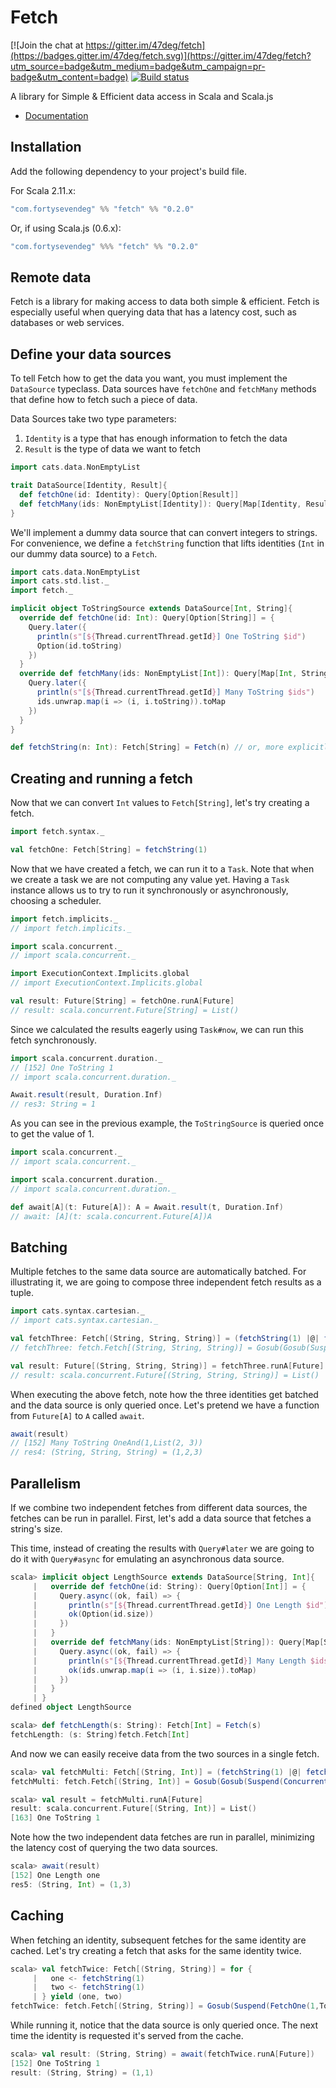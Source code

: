 # Fetch

[![Join the chat at https://gitter.im/47deg/fetch](https://badges.gitter.im/47deg/fetch.svg)](https://gitter.im/47deg/fetch?utm_source=badge&utm_medium=badge&utm_campaign=pr-badge&utm_content=badge)
[![Build status](https://img.shields.io/travis/47deg/fetch.svg)](https://travis-ci.org/47deg/fetch)

A library for Simple & Efficient data access in Scala and Scala.js

- [Documentation](http://47deg.github.io/fetch/docs)

## Installation

Add the following dependency to your project's build file.

For Scala 2.11.x:

```scala
"com.fortysevendeg" %% "fetch" %% "0.2.0"
```

Or, if using Scala.js (0.6.x):

```scala
"com.fortysevendeg" %%% "fetch" %% "0.2.0"
```




## Remote data

Fetch is a library for making access to data both simple & efficient. Fetch is especially useful when querying data that
has a latency cost, such as databases or web services.

## Define your data sources

To tell Fetch how to get the data you want, you must implement the `DataSource` typeclass. Data sources have `fetchOne` and `fetchMany` methods that define how to fetch such a piece of data.

Data Sources take two type parameters:

<ol>
<li><code>Identity</code> is a type that has enough information to fetch the data</li>
<li><code>Result</code> is the type of data we want to fetch</li>
</ol>

```scala
import cats.data.NonEmptyList

trait DataSource[Identity, Result]{
  def fetchOne(id: Identity): Query[Option[Result]]
  def fetchMany(ids: NonEmptyList[Identity]): Query[Map[Identity, Result]]
}
```

We'll implement a dummy data source that can convert integers to strings. For convenience, we define a `fetchString` function that lifts identities (`Int` in our dummy data source) to a `Fetch`. 

```scala
import cats.data.NonEmptyList
import cats.std.list._
import fetch._

implicit object ToStringSource extends DataSource[Int, String]{
  override def fetchOne(id: Int): Query[Option[String]] = {
    Query.later({
      println(s"[${Thread.currentThread.getId}] One ToString $id")
      Option(id.toString)
    })
  }
  override def fetchMany(ids: NonEmptyList[Int]): Query[Map[Int, String]] = {
    Query.later({
      println(s"[${Thread.currentThread.getId}] Many ToString $ids")
      ids.unwrap.map(i => (i, i.toString)).toMap
    })
  }
}

def fetchString(n: Int): Fetch[String] = Fetch(n) // or, more explicitly: Fetch(n)(ToStringSource)
```

## Creating and running a fetch

Now that we can convert `Int` values to `Fetch[String]`, let's try creating a fetch.

```scala
import fetch.syntax._

val fetchOne: Fetch[String] = fetchString(1)
```

Now that we have created a fetch, we can run it to a `Task`. Note that when we create a task we are not computing any value yet. Having a `Task` instance allows us to try to run it synchronously or asynchronously, choosing a scheduler.

```scala
import fetch.implicits._
// import fetch.implicits._

import scala.concurrent._
// import scala.concurrent._

import ExecutionContext.Implicits.global
// import ExecutionContext.Implicits.global

val result: Future[String] = fetchOne.runA[Future]
// result: scala.concurrent.Future[String] = List()
```

Since we calculated the results eagerly using `Task#now`, we can run this fetch synchronously.

```scala
import scala.concurrent.duration._
// [152] One ToString 1
// import scala.concurrent.duration._

Await.result(result, Duration.Inf)
// res3: String = 1
```

As you can see in the previous example, the `ToStringSource` is queried once to get the value of 1.


```scala
import scala.concurrent._
// import scala.concurrent._

import scala.concurrent.duration._
// import scala.concurrent.duration._

def await[A](t: Future[A]): A = Await.result(t, Duration.Inf)
// await: [A](t: scala.concurrent.Future[A])A
```

## Batching

Multiple fetches to the same data source are automatically batched. For illustrating it, we are going to compose three independent fetch results as a tuple.

```scala
import cats.syntax.cartesian._
// import cats.syntax.cartesian._

val fetchThree: Fetch[(String, String, String)] = (fetchString(1) |@| fetchString(2) |@| fetchString(3)).tupled
// fetchThree: fetch.Fetch[(String, String, String)] = Gosub(Gosub(Suspend(Concurrent(List(FetchMany(OneAnd(1,List(2, 3)),ToStringSource$@183bd58)))),<function1>),<function1>)

val result: Future[(String, String, String)] = fetchThree.runA[Future]
// result: scala.concurrent.Future[(String, String, String)] = List()
```


When executing the above fetch, note how the three identities get batched and the data source is only queried once. Let's pretend we have a function from `Future[A]` to `A` called `await`.

```scala
await(result)
// [152] Many ToString OneAnd(1,List(2, 3))
// res4: (String, String, String) = (1,2,3)
```

## Parallelism

If we combine two independent fetches from different data sources, the fetches can be run in parallel. First, let's add a data source that fetches a string's size.

This time, instead of creating the results with `Query#later` we are going to do it with `Query#async` for emulating an asynchronous data source.

```scala
scala> implicit object LengthSource extends DataSource[String, Int]{
     |   override def fetchOne(id: String): Query[Option[Int]] = {
     |     Query.async((ok, fail) => {
     |       println(s"[${Thread.currentThread.getId}] One Length $id")
     |       ok(Option(id.size))
     |     })
     |   }
     |   override def fetchMany(ids: NonEmptyList[String]): Query[Map[String, Int]] = {
     |     Query.async((ok, fail) => {
     |       println(s"[${Thread.currentThread.getId}] Many Length $ids")
     |       ok(ids.unwrap.map(i => (i, i.size)).toMap)
     |     })
     |   }
     | }
defined object LengthSource

scala> def fetchLength(s: String): Fetch[Int] = Fetch(s)
fetchLength: (s: String)fetch.Fetch[Int]
```

And now we can easily receive data from the two sources in a single fetch. 

```scala
scala> val fetchMulti: Fetch[(String, Int)] = (fetchString(1) |@| fetchLength("one")).tupled
fetchMulti: fetch.Fetch[(String, Int)] = Gosub(Gosub(Suspend(Concurrent(List(FetchOne(1,ToStringSource$@183bd58), FetchOne(one,LengthSource$@1d6700b5)))),<function1>),<function1>)

scala> val result = fetchMulti.runA[Future]
result: scala.concurrent.Future[(String, Int)] = List()
[163] One ToString 1
```

Note how the two independent data fetches are run in parallel, minimizing the latency cost of querying the two data sources.

```scala
scala> await(result)
[152] One Length one
res5: (String, Int) = (1,3)
```

## Caching

When fetching an identity, subsequent fetches for the same identity are cached. Let's try creating a fetch that asks for the same identity twice.

```scala
scala> val fetchTwice: Fetch[(String, String)] = for {
     |   one <- fetchString(1)
     |   two <- fetchString(1)
     | } yield (one, two)
fetchTwice: fetch.Fetch[(String, String)] = Gosub(Suspend(FetchOne(1,ToStringSource$@183bd58)),<function1>)
```

While running it, notice that the data source is only queried once. The next time the identity is requested it's served from the cache.

```scala
scala> val result: (String, String) = await(fetchTwice.runA[Future])
[152] One ToString 1
result: (String, String) = (1,1)
```
